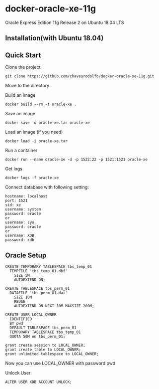 docker-oracle-xe-11g
============================

Oracle Express Edition 11g Release 2 on Ubuntu 18.04 LTS

## Installation(with Ubuntu 18.04)

## Quick Start

Clone the project
```
git clone https://github.com/chavesrodolfo/docker-oracle-xe-11g.git
```
Move to the directory

Build an image
```
docker build --rm -t oracle-xe .
```

Save an image
```
docker save -o oracle-xe.tar oracle-xe
```

Load an image (if you need)
```
docker load -i oracle-xe.tar
```

Run a container 
```
docker run --name oracle-xe -d -p 1522:22 -p 1521:1521 oracle-xe
```

Get logs
```
docker logs -f oracle-xe
```

Connect database with following setting:
```
hostname: localhost
port: 1521
sid: xe
username: system
password: oracle
or
username: sys
password: oracle
or
username: XDB
password: xdb
```


## Oracle Setup
```
CREATE TEMPORARY TABLESPACE tbs_temp_01
  TEMPFILE 'tbs_temp_01.dbf'
    SIZE 5M
    AUTOEXTEND ON;
    
CREATE TABLESPACE tbs_perm_01
  DATAFILE 'tbs_perm_01.dat' 
    SIZE 10M
    REUSE
    AUTOEXTEND ON NEXT 10M MAXSIZE 200M;

CREATE USER LOCAL_OWNER
  IDENTIFIED
  BY pwd
  DEFAULT TABLESPACE tbs_perm_01
  TEMPORARY TABLESPACE tbs_temp_01
  QUOTA 50M on tbs_perm_01;
  
grant create session to LOCAL_OWNER; 
grant create table to LOCAL_OWNER;
grant unlimited tablespace to LOCAL_OWNER;
```
Now you can use LOCAL_OWNER with password pwd

Unlock User
```
ALTER USER XDB ACCOUNT UNLOCK;
```
